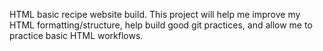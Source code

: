 HTML basic recipe website build. This project will help me improve my HTML formatting/structure, help build good git practices, and allow me to practice basic HTML workflows.